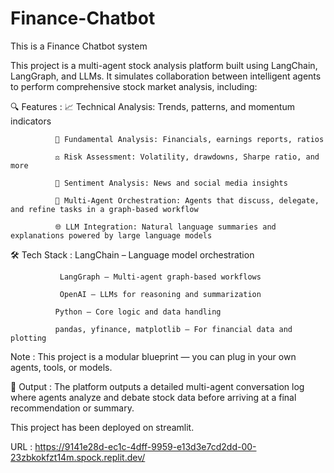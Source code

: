 # Finance-Chatbot
This is a Finance Chatbot system

This project is a multi-agent stock analysis platform built using LangChain, LangGraph, and LLMs. It simulates collaboration between intelligent agents to perform comprehensive stock market analysis, including:

🔍 Features : 
              📈 Technical Analysis: Trends, patterns, and momentum indicators

              🧾 Fundamental Analysis: Financials, earnings reports, ratios

              ⚖️ Risk Assessment: Volatility, drawdowns, Sharpe ratio, and more

              💬 Sentiment Analysis: News and social media insights

              🧠 Multi-Agent Orchestration: Agents that discuss, delegate, and refine tasks in a graph-based workflow

              🌐 LLM Integration: Natural language summaries and explanations powered by large language models

🛠️ Tech Stack : 
               LangChain – Language model orchestration

               LangGraph – Multi-agent graph-based workflows

               OpenAI – LLMs for reasoning and summarization

              Python – Core logic and data handling

              pandas, yfinance, matplotlib – For financial data and plotting

Note : This project is a modular blueprint — you can plug in your own agents, tools, or models.

📄 Output : 
The platform outputs a detailed multi-agent conversation log where agents analyze and debate stock data before arriving at a final recommendation or summary.

This project has been deployed on streamlit.

URL :   https://9141e28d-ec1c-4dff-9959-e13d3e7cd2dd-00-23zbkokfzt14m.spock.replit.dev/


